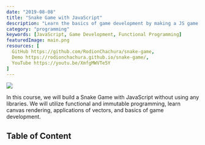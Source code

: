 ```yaml
---
date: "2019-08-08"
title: "Snake Game with JavaScript"
description: "Learn the basics of game development by making a JS game step by step"
category: "programming"
keywords: [JavaScript, Game Development, Functional Programming]
featuredImage: main.png
resources: [
  GitHub https://github.com/RodionChachura/snake-game,
  Demo https://rodionchachura.github.io/snake-game/,
  YouTube https://youtu.be/XmfgMWVTe5Y
]
---
```


![](/main.png)

In this course, we will build a Snake Game with JavaScript without using any libraries. We will utilize functional and immutable programming, learn canvas rendering, applications of vectors, and basics of game development.

## Table of Content